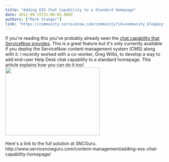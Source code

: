 ```yaml
---
title: "Adding ESS Chat Capability to a Standard Homepage"
date: 2011-09-15T21:06:05.000Z
authors: ["Mark Stanger"]
link: "https://community.servicenow.com/community?id=community_blog&sys_id=4faca625dbd0dbc01dcaf3231f96199d"
---
```

<p>If you're reading this you've probably already seen the <a title="ki.service-now.com/index.php?title=Using_Help_Desk_Chat" href="http://wiki.service-now.com/index.php?title=Using_Help_Desk_Chat" target="_blank">chat capability that ServiceNow provides</a>. This is a great feature but it's only currently available if you deploy the ServiceNow content management system (CMS) along with it. I recently worked with a co-worker, Greg Willis, to develop a way to add end-user Help Desk chat capability to a standard homepage. This article explains how you can do it too!<br /><img src="http://www.servicenowguru.com/wp-content/uploads/2011/09/CustomChatWidget-300x216.jpg" alt="" title="CustomChatWidget" width="300" height="216" class="aligncenter size-medium wp-image-4025" /><br /><br />Here's a link to the full solution at SNCGuru.<br />http://www.servicenowguru.com/content-management/adding-ess-chat-capability-homepage/</p>